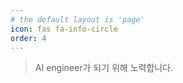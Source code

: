 ```yaml
---
# the default layout is 'page'
icon: fas fa-info-circle
order: 4
---
```


> AI engineer가 되기 위해 노력합니다.
